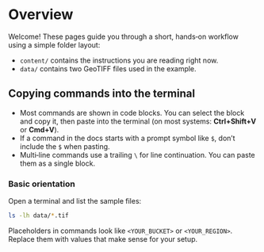 # Overview

Welcome! These pages guide you through a short, hands‑on workflow using a simple folder layout:

- `content/` contains the instructions you are reading right now.
- `data/` contains two GeoTIFF files used in the example.

## Copying commands into the terminal

- Most commands are shown in code blocks. You can select the block and copy it, then paste into the terminal (on most systems: **Ctrl+Shift+V** or **Cmd+V**).
- If a command in the docs starts with a prompt symbol like `$`, don’t include the `$` when pasting.
- Multi‑line commands use a trailing `\` for line continuation. You can paste them as a single block.

### Basic orientation

Open a terminal and list the sample files:

```sh
ls -lh data/*.tif
```

Placeholders in commands look like `<YOUR_BUCKET>` or `<YOUR_REGION>`. Replace them with values that make sense for your setup.
